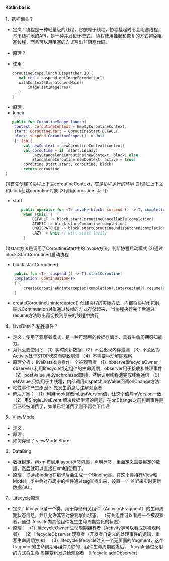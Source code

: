 #### Kotlin basic

1、携程相关？
- 定义：协程是一种轻量级的线程，它依赖于线程，协程挂起时不会阻塞线程，基于线程池的API，是一种并发设计模式。
  协程使用挂起和恢复的方式避免阻塞线程，而且可以用阻塞的方式写出非阻塞代码。
- 原理？

- 使用：
```kotlin
   coroutineScope.lunch(Dispatcher.IO){
      val res = suspend getImageFormNet(url)
      withContext(Dispatcher.Main){
          image.setImage(res)
      }  
   } 
```

- 原理：
- lunch
```kotlin
   public fun CoroutineScope.launch(
    context: CoroutineContext = EmptyCoroutineContext,
    start: CoroutineStart = CoroutineStart.DEFAULT,
    block: suspend CoroutineScope.() -> Unit
    ): Job {
        val newContext = newCoroutineContext(context)
        val coroutine = if (start.isLazy)
            LazyStandaloneCoroutine(newContext, block) else
            StandaloneCoroutine(newContext, active = true)
        coroutine.start(start, coroutine, block)
        return coroutine
}
```
(1)首先创建了协程上下文coroutineContext，它是协程运行的环境
(2)通过上下文和block创建coroutine对象
(3)调用coroutine.start()

- start
```kotlin
       public operator fun <T> invoke(block: suspend () -> T, completion: Continuation<T>): Unit =
        when (this) {
            DEFAULT -> block.startCoroutineCancellable(completion)
            ATOMIC -> block.startCoroutine(completion)
            UNDISPATCHED -> block.startCoroutineUndispatched(completion)
            LAZY -> Unit // will start lazily
        }
```
(1)start方法是调用了CoroutineStart中的invoke方法，判断协程启动模式
(2)通过block.StartCoroutine()启动协程

- block.startCoroutine()
```kotlin
    public fun <T> (suspend () -> T).startCoroutine(
    completion: Continuation<T>
    ) {
        createCoroutineUnintercepted(completion).intercepted().resume(Unit)
    }
```
- createCoroutineUnintercepted()
  创建协程的实际方法，内部将协程闭包封装成Continuation对象通过栈帧的方式存储起来，
  当协程执行完毕后通过resume方法取出再切换到原来的线程中执行


4、LiveData？ 粘性事件？
- 定义：使用了观察者模式，是一种可观察的数据存储类，具有生命周期感知能力。
- 为什么要使用？
  （1）实时刷新数据
  （2）不会出现内存泄漏
  （3）不会因为Activity处于STOP状态而导致崩溃
  （4）不需要手动解除观察
- 原理分析： liveData本身看作一个被观察者
  （1）observe(lifecycleOwner，observer) 利用lifecycle绑定组件的生命周期，observer用于接收和处理事件
  （2）postValue 用Synchronized加锁，然后调用线程池完成线程通信
  （3）setValue  只能用于主线程，内部调用dispatchingValue回调onChange方法
- 粘性事件产生原因？
  先发生消息后注解观察者
- 解决方案：
  （1）利用hook修改mLastVersion值，让这个值与mVersion一致
  （2）用SingleLiveEvent 解决数据倒灌的问题，在onChange之前判断事件是否已经被消费了，如果已经消费了则不再往下传递
  
5、ViewModel
- 定义：
- 原理：  
- 如何存储？
  viewModelStore
  
6、DataBing
- 数据绑定。再xml布局用layout标签包裹，声明<data>标签，里面定义需要绑定的数据，然后就可以直接在xml值使用了。
- 原理：
  DataBinding在编译后会生成一个Binding类，在这个类持有View和Model，类中会对布局中的控件通过tag查找出来，设置一个
  监听来实时更新数据和UI。
  
7、Lifecycle原理
- 定义：lifecycle是一个类，用于存储有关组件（Activity\Fragment）的生命周期状态信息，并且允许其它对象观察此状态。
  （有关组件可以看成一个被观察者，通过lifecycle向其他组件发生生命周期变化的状态）
- 原理：
  （1）lifecycleOwner   生命周期拥有者（Activity等可以看成是被观察者）
  （2）lifecycleObserver  观察者（开发者自定义的处理事件的逻辑，重写生命周期方法）
  （3）lifecycle        lifecycle注入一个无页面的fragment，这个fragment的生命周期与组件关联的，组件生命周期触发后，lifecycle通过反射的方式将生命
                        周期变化发送给观察者  （lifecycle.addObserver）
   
